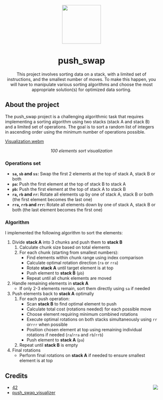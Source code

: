<div align="center">
  <img height="128" src="https://github.com/user-attachments/assets/162afe25-a123-48d5-b8e2-b5e365940997">
  <h1>push_swap</h1>
  <p>This project involves sorting data on a stack, with a limited set of instructions, and the smallest number of moves. To make this happen, you will have to manipulate various sorting algorithms and choose the most appropriate solution(s) for optimized data sorting.</p>
</div>

## About the project
The push_swap project is a challenging algorithmic task that requires implementing a sorting algorithm using two stacks (stack A and stack B) and a limited set of operations. The goal is to sort a random list of integers in ascending order using the minimum number of operations possible.

[Visualization.webm](https://github.com/user-attachments/assets/36dd6e68-f096-4280-b2c4-27ea9b6e2f68)
<p align="center"><em>100 elements sort visualization</em></p>

### Operations set
- **`sa`, `sb` and `ss`:** Swap the first 2 elements at the top of stack A, stack B or both
- **`pa`:** Push the first element at the top of stack B to stack A
- **`pb`:** Push the first element at the top of stack A to stack B
- **`ra`, `rb` and `rr`:** Rotate all elements up by one of stack A, stack B or both (the first element becomes the last one)
- **`rra`, `rrb` and `rrr`:** Rotate all elements down by one of stack A, stack B or both (the last element becomes the first one)

### Algorithm
I implemented the following algorithm to sort the elements:
1. Divide **stack A** into 3 chunks and push them to **stack B**
    1. Calculate chunk size based on total elements
    2. For each chunk (starting from smallest numbers):
        - Find elements within chunk range using index comparison
        - Calculate optimal rotation direction (`ra` or `rra`)
        - Rotate **stack A** until target element is at top
        - Push element to **stack B** (`pb`)
        - Repeat until all chunk elements are moved
2. Handle remaining elements in **stack A**
    - If only 2-3 elements remain, sort them directly using `sa` if needed
3. Push elements back to **stack A** optimally
    1. For each push operation:
        - Scan **stack B** to find optimal element to push
        - Calculate total cost (rotations needed) for each possible move
        - Choose element requiring minimum combined rotations
        - Execute optimal rotations on both stacks simultaneously using `rr` or`rrr` when possible
        - Position chosen element at top using remaining individual rotations if needed (`ra`/`rra` and `rb`/`rrb`)
        - Push element to **stack A** (`pa`)
    2. Repeat until **stack B** is empty
4. Final rotations
    - Perform final rotations on **stack A** if needed to ensure smallest element is at top

## Credits
<img align="right" src="https://github.com/user-attachments/assets/b23ea7c1-e3fa-4900-ab91-a3f2fd6524a5">

- [42](https://42.fr/)
- [push_swap_visualizer](https://github.com/o-reo/push_swap_visualizer)
